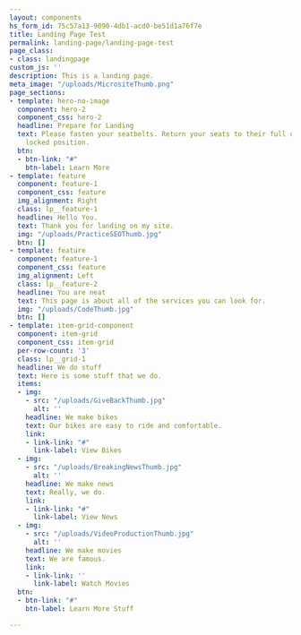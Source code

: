 ```yaml
---
layout: components
hs_form_id: 75c57a13-9090-4db1-acd0-be51d1a76f7e
title: Landing Page Test
permalink: landing-page/landing-page-test
page_class:
- class: landingpage
custom_js: ''
description: This is a landing page.
meta_image: "/uploads/MicrositeThumb.png"
page_sections:
- template: hero-no-image
  component: hero-2
  component_css: hero-2
  headline: Prepare for Landing
  text: Please fasten your seatbelts. Return your seats to their full upright and
    locked position.
  btn:
  - btn-link: "#"
    btn-label: Learn More
- template: feature
  component: feature-1
  component_css: feature
  img_alignment: Right
  class: lp__feature-1
  headline: Hello You.
  text: Thank you for landing on my site.
  img: "/uploads/PracticeSEOThumb.jpg"
  btn: []
- template: feature
  component: feature-1
  component_css: feature
  img_alignment: Left
  class: lp__feature-2
  headline: You are neat
  text: This page is about all of the services you can look for.
  img: "/uploads/CodeThumb.jpg"
  btn: []
- template: item-grid-component
  component: item-grid
  component_css: item-grid
  per-row-count: '3'
  class: lp__grid-1
  headline: We do stuff
  text: Here is some stuff that we do.
  items:
  - img:
    - src: "/uploads/GiveBackThumb.jpg"
      alt: ''
    headline: We make bikes
    text: Our bikes are easy to ride and comfortable.
    link:
    - link-link: "#"
      link-label: View Bikes
  - img:
    - src: "/uploads/BreakingNewsThumb.jpg"
      alt: ''
    headline: We make news
    text: Really, we do.
    link:
    - link-link: "#"
      link-label: View News
  - img:
    - src: "/uploads/VideoProductionThumb.jpg"
      alt: ''
    headline: We make movies
    text: We are famous.
    link:
    - link-link: ''
      link-label: Watch Movies
  btn:
  - btn-link: "#"
    btn-label: Learn More Stuff

---
```

